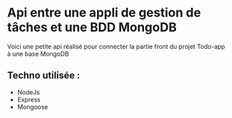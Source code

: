 # Api entre une appli de gestion de tâches et une BDD MongoDB
Voici une petite api réalisé pour connecter la partie front du projet Todo-app à une base MongoDB
## Techno utilisée :
* NodeJs
* Express
* Mongoose
